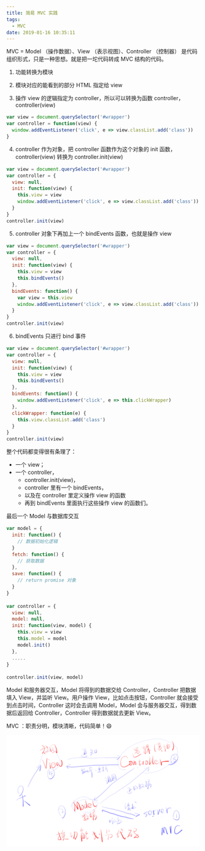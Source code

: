 ```yaml
---
title: 简易 MVC 实践
tags:
  - MVC
date: 2019-01-16 10:35:11
---
```


MVC = Model （操作数据）、View （表示视图）、Controller （控制器） 是代码组织形式，只是一种思想。就是把一坨代码转成 MVC 结构的代码。

1. 功能转换为模块

2. 模块对应的能看到的部分 HTML 指定给 view

3. 操作 view 的逻辑指定为 controller，所以可以转换为函数 controller，controller(view)
  ```js
  var view = document.querySelector('#wrapper')
  var controller = function(view) {
    window.addEventListener('click', e => view.classList.add('class'))
  }
  ```

4. controller 作为对象，把 controller 函数作为这个对象的 init 函数，controller(view) 转换为 controller.init(view)

  ```js
  var view = document.querySelector('#wrapper')
  var controller = {
    view: null,
    init: function(view) {
      this.view = view
      window.addEventListener('click', e => view.classList.add('class'))
    }
  }
  controller.init(view)
  ```

5. controller 对象下再加上一个 bindEvents 函数，也就是操作 view

  ```js
  var view = document.querySelector('#wrapper')
  var controller = {
    view: null,
    init: function(view) {
      this.view = view
      this.bindEvents()		
    },
    bindEvents: function() {
      var view = this.view
      window.addEventListener('click', e => view.classList.add('class'))
    }
  }
  controller.init(view)
  ```

6. bindEvents 只进行 bind 事件

  ```js
  var view = document.querySelector('#wrapper')
  var controller = {
    view: null,
    init: function(view) {
      this.view = view
      this.bindEvents()		
    },
    bindEvents: function() {
      window.addEventListener('click', e => this.clickWrapper)
    },
    clickWrapper: function(e) {
      this.view.classList.add('class')
    }
  }
  controller.init(view)
  ```



整个代码都变得很有条理了：

- 一个 view；
- 一个 controller，
  - controller.init(view)，
  - controller 里有一个 bindEvents，
  - 以及在 controller 里定义操作 view 的函数
  - 再到 bindEvents 里面执行这些操作 view 的函数们。

最后一个 Model 与数据库交互

```js
var model = {
  init: function() {
    // 数据初始化逻辑
  }
  fetch: function() {
    // 获取数据
  },
  save: function() {
    // return promise 对象
  }
}

var controller = {
  view: null,
  model: null,
  init: function(view, model) {
    this.view = view
    this.model = model
    model.init()
  },
  .....
}

controller.init(view, model)
```

Model 和服务器交互，Model 将得到的数据交给 Controller，Controller 把数据填入 View，并监听 View。用户操作 View，比如点击按钮，Controller 就会接受到点击时间，Controller 这时会去调用 Model，Model 会与服务器交互，得到数据后返回给 Controller，Controller 得到数据就去更新 View。

MVC ：职责分明，模块清晰，代码简单！😄

![Model、View、Controller](/images/mvc/1.png)